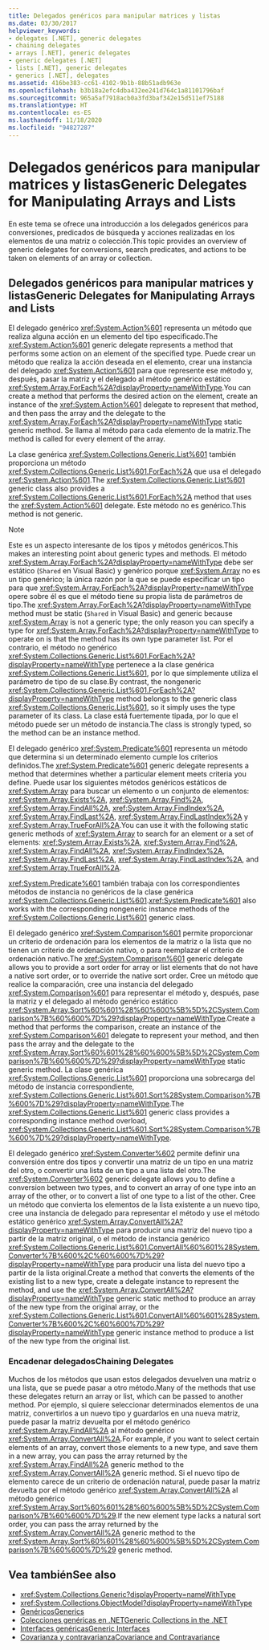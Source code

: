 ```yaml
---
title: Delegados genéricos para manipular matrices y listas
ms.date: 03/30/2017
helpviewer_keywords:
- delegates [.NET], generic delegates
- chaining delegates
- arrays [.NET], generic delegates
- generic delegates [.NET]
- lists [.NET], generic delegates
- generics [.NET], delegates
ms.assetid: 416be383-cc61-4102-9b1b-88b51adb963e
ms.openlocfilehash: b3b18a2efc4dba432ee241d764c1a81101796baf
ms.sourcegitcommit: 965a5af7918acb0a3fd3baf342e15d511ef75188
ms.translationtype: HT
ms.contentlocale: es-ES
ms.lasthandoff: 11/18/2020
ms.locfileid: "94827287"
---
```

# <a name="generic-delegates-for-manipulating-arrays-and-lists"></a><span data-ttu-id="e7e1e-102">Delegados genéricos para manipular matrices y listas</span><span class="sxs-lookup"><span data-stu-id="e7e1e-102">Generic Delegates for Manipulating Arrays and Lists</span></span>
<span data-ttu-id="e7e1e-103">En este tema se ofrece una introducción a los delegados genéricos para conversiones, predicados de búsqueda y acciones realizadas en los elementos de una matriz o colección.</span><span class="sxs-lookup"><span data-stu-id="e7e1e-103">This topic provides an overview of generic delegates for conversions, search predicates, and actions to be taken on elements of an array or collection.</span></span>  
  
## <a name="generic-delegates-for-manipulating-arrays-and-lists"></a><span data-ttu-id="e7e1e-104">Delegados genéricos para manipular matrices y listas</span><span class="sxs-lookup"><span data-stu-id="e7e1e-104">Generic Delegates for Manipulating Arrays and Lists</span></span>  
 <span data-ttu-id="e7e1e-105">El delegado genérico <xref:System.Action%601> representa un método que realiza alguna acción en un elemento del tipo especificado.</span><span class="sxs-lookup"><span data-stu-id="e7e1e-105">The <xref:System.Action%601> generic delegate represents a method that performs some action on an element of the specified type.</span></span> <span data-ttu-id="e7e1e-106">Puede crear un método que realiza la acción deseada en el elemento, crear una instancia del delegado <xref:System.Action%601> para que represente ese método y, después, pasar la matriz y el delegado al método genérico estático <xref:System.Array.ForEach%2A?displayProperty=nameWithType>.</span><span class="sxs-lookup"><span data-stu-id="e7e1e-106">You can create a method that performs the desired action on the element, create an instance of the <xref:System.Action%601> delegate to represent that method, and then pass the array and the delegate to the <xref:System.Array.ForEach%2A?displayProperty=nameWithType> static generic method.</span></span> <span data-ttu-id="e7e1e-107">Se llama al método para cada elemento de la matriz.</span><span class="sxs-lookup"><span data-stu-id="e7e1e-107">The method is called for every element of the array.</span></span>  
  
 <span data-ttu-id="e7e1e-108">La clase genérica <xref:System.Collections.Generic.List%601> también proporciona un método <xref:System.Collections.Generic.List%601.ForEach%2A> que usa el delegado <xref:System.Action%601>.</span><span class="sxs-lookup"><span data-stu-id="e7e1e-108">The <xref:System.Collections.Generic.List%601> generic class also provides a <xref:System.Collections.Generic.List%601.ForEach%2A> method that uses the <xref:System.Action%601> delegate.</span></span> <span data-ttu-id="e7e1e-109">Este método no es genérico.</span><span class="sxs-lookup"><span data-stu-id="e7e1e-109">This method is not generic.</span></span>  
  
> [!NOTE]
> <span data-ttu-id="e7e1e-110">Este es un aspecto interesante de los tipos y métodos genéricos.</span><span class="sxs-lookup"><span data-stu-id="e7e1e-110">This makes an interesting point about generic types and methods.</span></span> <span data-ttu-id="e7e1e-111">El método <xref:System.Array.ForEach%2A?displayProperty=nameWithType> debe ser estático (`Shared` en Visual Basic) y genérico porque <xref:System.Array> no es un tipo genérico; la única razón por la que se puede especificar un tipo para que <xref:System.Array.ForEach%2A?displayProperty=nameWithType> opere sobre él es que el método tiene su propia lista de parámetros de tipo.</span><span class="sxs-lookup"><span data-stu-id="e7e1e-111">The <xref:System.Array.ForEach%2A?displayProperty=nameWithType> method must be static (`Shared` in Visual Basic) and generic because <xref:System.Array> is not a generic type; the only reason you can specify a type for <xref:System.Array.ForEach%2A?displayProperty=nameWithType> to operate on is that the method has its own type parameter list.</span></span> <span data-ttu-id="e7e1e-112">Por el contrario, el método no genérico <xref:System.Collections.Generic.List%601.ForEach%2A?displayProperty=nameWithType> pertenece a la clase genérica <xref:System.Collections.Generic.List%601>, por lo que simplemente utiliza el parámetro de tipo de su clase.</span><span class="sxs-lookup"><span data-stu-id="e7e1e-112">By contrast, the nongeneric <xref:System.Collections.Generic.List%601.ForEach%2A?displayProperty=nameWithType> method belongs to the generic class <xref:System.Collections.Generic.List%601>, so it simply uses the type parameter of its class.</span></span> <span data-ttu-id="e7e1e-113">La clase está fuertemente tipada, por lo que el método puede ser un método de instancia.</span><span class="sxs-lookup"><span data-stu-id="e7e1e-113">The class is strongly typed, so the method can be an instance method.</span></span>  
  
 <span data-ttu-id="e7e1e-114">El delegado genérico <xref:System.Predicate%601> representa un método que determina si un determinado elemento cumple los criterios definidos.</span><span class="sxs-lookup"><span data-stu-id="e7e1e-114">The <xref:System.Predicate%601> generic delegate represents a method that determines whether a particular element meets criteria you define.</span></span> <span data-ttu-id="e7e1e-115">Puede usar los siguientes métodos genéricos estáticos de <xref:System.Array> para buscar un elemento o un conjunto de elementos: <xref:System.Array.Exists%2A>, <xref:System.Array.Find%2A>, <xref:System.Array.FindAll%2A>, <xref:System.Array.FindIndex%2A>, <xref:System.Array.FindLast%2A>, <xref:System.Array.FindLastIndex%2A> y <xref:System.Array.TrueForAll%2A>.</span><span class="sxs-lookup"><span data-stu-id="e7e1e-115">You can use it with the following static generic methods of <xref:System.Array> to search for an element or a set of elements: <xref:System.Array.Exists%2A>, <xref:System.Array.Find%2A>, <xref:System.Array.FindAll%2A>, <xref:System.Array.FindIndex%2A>, <xref:System.Array.FindLast%2A>, <xref:System.Array.FindLastIndex%2A>, and <xref:System.Array.TrueForAll%2A>.</span></span>  
  
 <span data-ttu-id="e7e1e-116"><xref:System.Predicate%601> también trabaja con los correspondientes métodos de instancia no genéricos de la clase genérica <xref:System.Collections.Generic.List%601>.</span><span class="sxs-lookup"><span data-stu-id="e7e1e-116"><xref:System.Predicate%601> also works with the corresponding nongeneric instance methods of the <xref:System.Collections.Generic.List%601> generic class.</span></span>  
  
 <span data-ttu-id="e7e1e-117">El delegado genérico <xref:System.Comparison%601> permite proporcionar un criterio de ordenación para los elementos de la matriz o la lista que no tienen un criterio de ordenación nativo, o para reemplazar el criterio de ordenación nativo.</span><span class="sxs-lookup"><span data-stu-id="e7e1e-117">The <xref:System.Comparison%601> generic delegate allows you to provide a sort order for array or list elements that do not have a native sort order, or to override the native sort order.</span></span> <span data-ttu-id="e7e1e-118">Cree un método que realice la comparación, cree una instancia del delegado <xref:System.Comparison%601> para representar el método y, después, pase la matriz y el delegado al método genérico estático <xref:System.Array.Sort%60%601%28%60%600%5B%5D%2CSystem.Comparison%7B%60%600%7D%29?displayProperty=nameWithType>.</span><span class="sxs-lookup"><span data-stu-id="e7e1e-118">Create a method that performs the comparison, create an instance of the <xref:System.Comparison%601> delegate to represent your method, and then pass the array and the delegate to the <xref:System.Array.Sort%60%601%28%60%600%5B%5D%2CSystem.Comparison%7B%60%600%7D%29?displayProperty=nameWithType> static generic method.</span></span> <span data-ttu-id="e7e1e-119">La clase genérica <xref:System.Collections.Generic.List%601> proporciona una sobrecarga del método de instancia correspondiente, <xref:System.Collections.Generic.List%601.Sort%28System.Comparison%7B%600%7D%29?displayProperty=nameWithType>.</span><span class="sxs-lookup"><span data-stu-id="e7e1e-119">The <xref:System.Collections.Generic.List%601> generic class provides a corresponding instance method overload, <xref:System.Collections.Generic.List%601.Sort%28System.Comparison%7B%600%7D%29?displayProperty=nameWithType>.</span></span>  
  
 <span data-ttu-id="e7e1e-120">El delegado genérico <xref:System.Converter%602> permite definir una conversión entre dos tipos y convertir una matriz de un tipo en una matriz del otro, o convertir una lista de un tipo a una lista del otro.</span><span class="sxs-lookup"><span data-stu-id="e7e1e-120">The <xref:System.Converter%602> generic delegate allows you to define a conversion between two types, and to convert an array of one type into an array of the other, or to convert a list of one type to a list of the other.</span></span> <span data-ttu-id="e7e1e-121">Cree un método que convierta los elementos de la lista existente a un nuevo tipo, cree una instancia de delegado para representar el método y use el método estático genérico <xref:System.Array.ConvertAll%2A?displayProperty=nameWithType> para producir una matriz del nuevo tipo a partir de la matriz original, o el método de instancia genérico <xref:System.Collections.Generic.List%601.ConvertAll%60%601%28System.Converter%7B%600%2C%60%600%7D%29?displayProperty=nameWithType> para producir una lista del nuevo tipo a partir de la lista original.</span><span class="sxs-lookup"><span data-stu-id="e7e1e-121">Create a method that converts the elements of the existing list to a new type, create a delegate instance to represent the method, and use the <xref:System.Array.ConvertAll%2A?displayProperty=nameWithType> generic static method to produce an array of the new type from the original array, or the <xref:System.Collections.Generic.List%601.ConvertAll%60%601%28System.Converter%7B%600%2C%60%600%7D%29?displayProperty=nameWithType> generic instance method to produce a list of the new type from the original list.</span></span>  
  
### <a name="chaining-delegates"></a><span data-ttu-id="e7e1e-122">Encadenar delegados</span><span class="sxs-lookup"><span data-stu-id="e7e1e-122">Chaining Delegates</span></span>  
 <span data-ttu-id="e7e1e-123">Muchos de los métodos que usan estos delegados devuelven una matriz o una lista, que se puede pasar a otro método.</span><span class="sxs-lookup"><span data-stu-id="e7e1e-123">Many of the methods that use these delegates return an array or list, which can be passed to another method.</span></span> <span data-ttu-id="e7e1e-124">Por ejemplo, si quiere seleccionar determinados elementos de una matriz, convertirlos a un nuevo tipo y guardarlos en una nueva matriz, puede pasar la matriz devuelta por el método genérico <xref:System.Array.FindAll%2A> al método genérico <xref:System.Array.ConvertAll%2A>.</span><span class="sxs-lookup"><span data-stu-id="e7e1e-124">For example, if you want to select certain elements of an array, convert those elements to a new type, and save them in a new array, you can pass the array returned by the <xref:System.Array.FindAll%2A> generic method to the <xref:System.Array.ConvertAll%2A> generic method.</span></span> <span data-ttu-id="e7e1e-125">Si el nuevo tipo de elemento carece de un criterio de ordenación natural, puede pasar la matriz devuelta por el método genérico <xref:System.Array.ConvertAll%2A> al método genérico <xref:System.Array.Sort%60%601%28%60%600%5B%5D%2CSystem.Comparison%7B%60%600%7D%29>.</span><span class="sxs-lookup"><span data-stu-id="e7e1e-125">If the new element type lacks a natural sort order, you can pass the array returned by the <xref:System.Array.ConvertAll%2A> generic method to the <xref:System.Array.Sort%60%601%28%60%600%5B%5D%2CSystem.Comparison%7B%60%600%7D%29> generic method.</span></span>  
  
## <a name="see-also"></a><span data-ttu-id="e7e1e-126">Vea también</span><span class="sxs-lookup"><span data-stu-id="e7e1e-126">See also</span></span>

- <xref:System.Collections.Generic?displayProperty=nameWithType>
- <xref:System.Collections.ObjectModel?displayProperty=nameWithType>
- [<span data-ttu-id="e7e1e-127">Genéricos</span><span class="sxs-lookup"><span data-stu-id="e7e1e-127">Generics</span></span>](index.md)
- [<span data-ttu-id="e7e1e-128">Colecciones genéricas en .NET</span><span class="sxs-lookup"><span data-stu-id="e7e1e-128">Generic Collections in the .NET</span></span>](collections.md)
- [<span data-ttu-id="e7e1e-129">Interfaces genéricas</span><span class="sxs-lookup"><span data-stu-id="e7e1e-129">Generic Interfaces</span></span>](interfaces.md)
- [<span data-ttu-id="e7e1e-130">Covarianza y contravarianza</span><span class="sxs-lookup"><span data-stu-id="e7e1e-130">Covariance and Contravariance</span></span>](covariance-and-contravariance.md)
